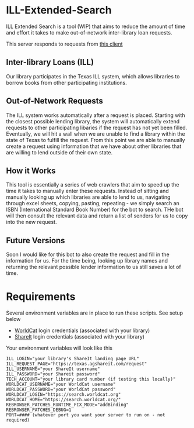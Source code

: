 # ILL-Extended-Search
ILL Extended Search is a tool (WIP) that aims to reduce the amount of time and effort it takes to make out-of-network inter-library loan requests.

This server responds to requests from [this client](https://github.com/gabei/LTCL-client)

## Inter-library Loans (ILL)
Our library participates in the Texas ILL system, which allows libraries to borrow books from other participating institutions.

## Out-of-Network Requests
The ILL system works automatically after a request is placed. Starting with the closest possible lending library, the system will automatically extend requests to other participating libaries if the request has not yet been filled. Eventually, we will hit a wall when we are unable to find a library within the state of Texas to fulfill the request. From this point we are able to manually create a request using information that we have about other libraries that are willing to lend outside of their own state.

## How it Works
This tool is essentially a series of web crawlers that aim to speed up the time it takes to manually enter these requests. Instead of sitting and manually looking up which libraries are able to lend to us, navigating through excel sheets, copying, pasting, repeating - we simply search an ISBN (International Standard Book Number) for the bot to search. THe bot will then consult the relevant data and return a list of senders for us to copy into the new request.

## Future Versions
Soon I would like for this bot to also create the request and fill in the information for us. For the time being, looking up library names and returning the relevant possible lender information to us still saves a lot of time.


# Requirements
Several environment variables are in place to run these scripts. See setup below

- [WorldCat](https://search.worldcat.org/) login credentials (associated with your library)
- [ShareIt](https://texas.agshareit.com/home?cid=texas&lid=texas) login credentials (associated with your library)

Your environment variables will look like this

```
ILL_LOGIN="your library's ShareIt landing page URL"
ILL_REQUEST_PAGE="https://texas.agshareit.com/request"
ILL_USERNAME="your ShareIt username"
ILL_PASSWORD="your Shareit password"
TECH_ACCOUNT="your library card number (if testing this locally)"
WORLDCAT_USERNAME="your WorldCat username"
WORLDCAT_PASSWORD="your WorldCat password"
WORLDCAT_LOGIN="https://search.worldcat.org"
WORLDCAT_HOME="https://search.worldcat.org/"
REBROWSER_PATCHES_RUNTIME_FIX_MODE="addBinding"
REBROWSER_PATCHES_DEBUG=1
PORT=#### (whatever port you want your server to run on - not required)
```
